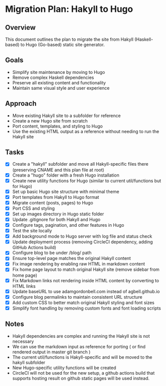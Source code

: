 # Migration Plan: Hakyll to Hugo

## Overview
This document outlines the plan to migrate the site from Hakyll (Haskell-based) to Hugo (Go-based) static site generator.

## Goals
- Simplify site maintenance by moving to Hugo
- Remove complex Haskell dependencies
- Preserve all existing content and functionality
- Maintain same visual style and user experience

## Approach
- Move existing Hakyll site to a subfolder for reference
- Create a new Hugo site from scratch
- Port content, templates, and styling to Hugo
- Use the existing HTML output as a reference without needing to run the Hakyll site

## Tasks
- [x] Create a "hakyll" subfolder and move all Hakyll-specific files there (preserving CNAME and this plan file at root)
- [x] Create a "hugo" folder with a fresh Hugo installation
- [x] Create new utility functions for Hugo (similar to current util/functions but for Hugo)
- [x] Set up basic Hugo site structure with minimal theme
- [x] Port templates from Hakyll to Hugo format
- [x] Migrate content (posts, pages) to Hugo
- [x] Port CSS and styling
- [x] Set up images directory in Hugo static folder
- [x] Update .gitignore for both Hakyll and Hugo
- [x] Configure tags, pagination, and other features in Hugo
- [x] Test the site locally
- [x] Add background mode to Hugo server with log file and status check
- [x] Update deployment process (removing CircleCI dependency, adding GitHub Actions build)
- [x] Configure blog to be under /blog/ path
- [x] Ensure top-level page matches the original Hakyll content
- [x] Fix image rendering by enabling raw HTML in markdown content
- [x] Fix home page layout to match original Hakyll site (remove sidebar from home page)
- [x] Fix Markdown links not rendering inside HTML content by converting to HTML links
- [x] Update baseURL to use adamgordonbell.com instead of agbell.github.io
- [x] Configure blog permalinks to maintain consistent URL structure
- [x] Add custom CSS to better match original Hakyll styling and font sizes
- [x] Simplify font handling by removing custom fonts and font loading scripts

## Notes
- Hakyll dependencies are complex and running the Hakyll site is not necessary
- We can use the markdown input as reference for porting ( or find rendered output in master git branch )
- The current util/functions is Hakyll-specific and will be moved to the hakyll subfolder
- New Hugo-specific utility functions will be created
- CircleCI will not be used for the new setup, a github actions build that supports hosting result on github static pages will be used instead.